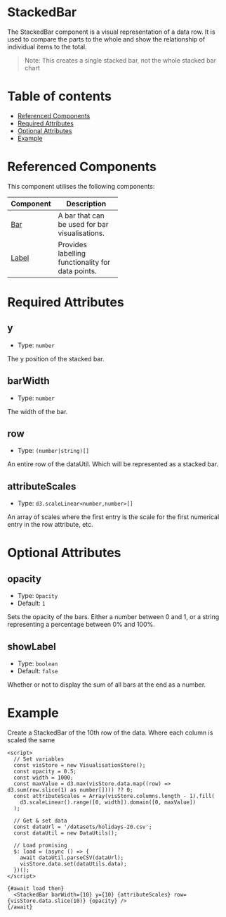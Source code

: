 # StackedBar

The StackedBar component is a visual representation of a data row. It is used to compare the parts to the whole and show the relationship of individual items to the total.

> Note: This creates a single stacked bar, not the whole stacked bar chart

# Table of contents

- [Referenced Components](#referenced-components)
- [Required Attributes](#required-attributes)
- [Optional Attributes](#optional-attributes)
- [Example](#example)

# Referenced Components

This component utilises the following components:

<table style="width: 50%">
  <thead>
    <tr>
      <th style="width: 20%;">Component</th>
      <th style="width: 80%;">Description</th>
    </tr>
  </thead>
  <tbody>
    <tr>
      <td><a href="#/components/Bar.md">Bar</a></td>
      <td>A bar that can be used for bar visualisations.</td>
    </tr>
    <tr>
      <td><a href="#/components/Label.md">Label</a></td>
      <td>Provides labelling functionality for data points.</td>
    </tr>
  </tbody>
</table>

# Required Attributes

## y

- Type: `number`

The y position of the stacked bar.

## barWidth

- Type: `number`

The width of the bar.

## row

- Type: `(number|string)[]`

An entire row of the dataUtil. Which will be represented as a stacked bar.

## attributeScales

- Type: `d3.scaleLinear<number,number>[]`

An array of scales where the first entry is the scale for the first numerical entry in the row attribute, etc.

# Optional Attributes

## opacity

- Type: `Opacity`
- Default: `1`

Sets the opacity of the bars. Either a number between 0 and 1, or a string representing a percentage between 0% and 100%.

## showLabel

- Type: `boolean`
- Default: `false`

Whether or not to display the sum of all bars at the end as a number.

# Example

Create a StackedBar of the 10th row of the data. Where each column is scaled the same

```svelte
<script>
  // Set variables
  const visStore = new VisualisationStore();
  const opacity = 0.5;
  const width = 1000;
  const maxValue = d3.max(visStore.data.map((row) => d3.sum(row.slice(1) as number[]))) ?? 0;
  const attributeScales = Array(visStore.columns.length - 1).fill(
    d3.scaleLinear().range([0, width]).domain([0, maxValue])
  );

  // Get & set data
  const dataUrl = '/datasets/holidays-20.csv';
  const dataUtil = new DataUtils();

  // Load promising
  $: load = (async () => {
    await dataUtil.parseCSV(dataUrl);
    visStore.data.set(dataUtils.data);
  })();
</script>

{#await load then}
  <StackedBar barWidth={10} y={10} {attributeScales} row={visStore.data.slice(10)} {opacity} />
{/await}
```
